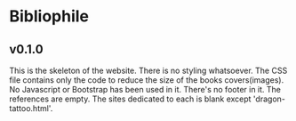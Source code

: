 # Bibliophile

## v0.1.0

This is the skeleton of the website. There is no styling whatsoever. The CSS file contains only the code to reduce the size of the books covers(images). No Javascript or Bootstrap has been used in it. There's no footer in it. The references are empty. The sites dedicated to each is blank except 'dragon-tattoo.html'.
